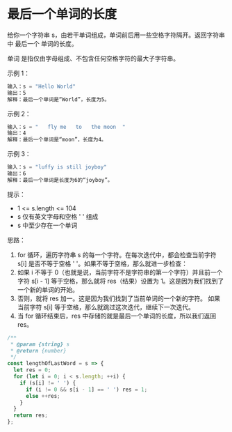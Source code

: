 # 最后一个单词的长度

给你一个字符串 s，由若干单词组成，单词前后用一些空格字符隔开。返回字符串中 最后一个 单词的长度。

单词 是指仅由字母组成、不包含任何空格字符的最大子字符串。

示例 1：

```js
输入：s = "Hello World"
输出：5
解释：最后一个单词是“World”，长度为5。
```

示例 2：

```js
输入：s = "   fly me   to   the moon  "
输出：4
解释：最后一个单词是“moon”，长度为4。
```

示例 3：

```js
输入：s = "luffy is still joyboy"
输出：6
解释：最后一个单词是长度为6的“joyboy”。
```

提示：

- 1 <= s.length <= 104
- s 仅有英文字母和空格 ' ' 组成
- s 中至少存在一个单词

思路：

1. for 循环，遍历字符串 s 的每一个字符。在每次迭代中，都会检查当前字符 s[i] 是否不等于空格 ' '。如果不等于空格，那么就进一步检查：
2. 如果 i 不等于 0（也就是说，当前字符不是字符串的第一个字符）并且前一个字符 s[i - 1] 等于空格，那么就将 res（结果）设置为 1。这是因为我们找到了一个新的单词的开始。
3. 否则，就将 res 加一。这是因为我们找到了当前单词的一个新的字符。
如果当前字符 s[i] 等于空格，那么就跳过这次迭代，继续下一次迭代。
4. 当 for 循环结束后，res 中存储的就是最后一个单词的长度，所以我们返回 res。

```js
/**
 * @param {string} s
 * @return {number}
 */
const lengthOfLastWord = s => {
  let res = 0;
  for (let i = 0; i < s.length; ++i) {
    if (s[i] != ' ') {
      if (i != 0 && s[i - 1] == ' ') res = 1;
      else ++res;
    }
  }
  return res;
};
```
